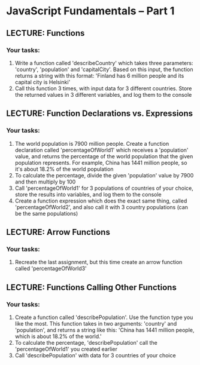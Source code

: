 # JavaScript Fundamentals – Part 1

## LECTURE: Functions

### Your tasks:

1. Write a function called 'describeCountry' which takes three parameters:
   'country', 'population' and 'capitalCity'. Based on this input, the
   function returns a string with this format: 'Finland has 6 million people and its
   capital city is Helsinki'
2. Call this function 3 times, with input data for 3 different countries. Store the
   returned values in 3 different variables, and log them to the console

## LECTURE: Function Declarations vs. Expressions

### Your tasks:

1. The world population is 7900 million people. Create a function declaration
   called 'percentageOfWorld1' which receives a 'population' value, and
   returns the percentage of the world population that the given population
   represents. For example, China has 1441 million people, so it's about 18.2% of
   the world population
2. To calculate the percentage, divide the given 'population' value by 7900
   and then multiply by 100
3. Call 'percentageOfWorld1' for 3 populations of countries of your choice,
   store the results into variables, and log them to the console
4. Create a function expression which does the exact same thing, called
   'percentageOfWorld2', and also call it with 3 country populations (can be
   the same populations)

## LECTURE: Arrow Functions

### Your tasks:

1. Recreate the last assignment, but this time create an arrow function called
   'percentageOfWorld3'

## LECTURE: Functions Calling Other Functions

### Your tasks:

1. Create a function called 'describePopulation'. Use the function type you
   like the most. This function takes in two arguments: 'country' and
   'population', and returns a string like this: 'China has 1441 million people,
   which is about 18.2% of the world.'
2. To calculate the percentage, 'describePopulation' call the
   'percentageOfWorld1' you created earlier
3. Call 'describePopulation' with data for 3 countries of your choice
